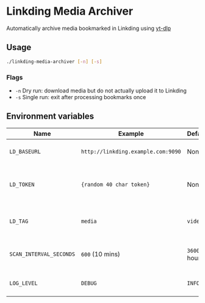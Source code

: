 # Linkding Media Archiver

Automatically archive media bookmarked in Linkding using [yt-dlp](https://github.com/yt-dlp/yt-dlp)

## Usage

```sh
./linkding-media-archiver [-n] [-s]
```

### Flags

- `-n` Dry run: download media but do not actually upload it to Linkding
- `-s` Single run: exit after processing bookmarks once

## Environment variables

| Name                    | Example                            | Default         | Description                                   |
| ----------------------- | ---------------------------------- | --------------- | --------------------------------------------- |
| `LD_BASEURL`            | `http://linkding.example.com:9090` | None            | Base URL of your Linkding instance            |
| `LD_TOKEN`              | `{random 40 char token}`           | None            | Auth token from the Linkding integration page |
| `LD_TAG`                | `media`                            | `video`         | Process bookmarks with this tag (omit the #)  |
| `SCAN_INTERVAL_SECONDS` | `600` (10 mins)                    | `3600` (1 hour) | Schedule to checking for new bookmarks        |
| `LOG_LEVEL`             | `DEBUG`                            | `INFO`          | Log level, useful for troubleshooting         |

